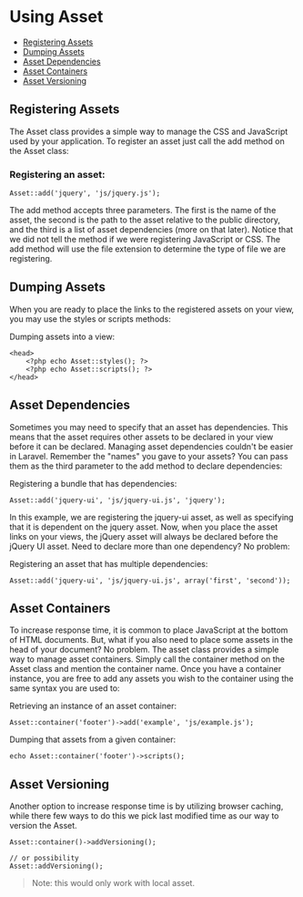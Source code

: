 Using Asset
==============

* [Registering Assets](#registering)
* [Dumping Assets](#dumping)
* [Asset Dependencies](#dependencies)
* [Asset Containers](#container)
* [Asset Versioning](#versioning)

## Registering Assets

The Asset class provides a simple way to manage the CSS and JavaScript used by your application. To register an asset just call the add method on the Asset class:

### Registering an asset:

	Asset::add('jquery', 'js/jquery.js');

The add method accepts three parameters. The first is the name of the asset, the second is the path to the asset relative to the public directory, and the third is a list of asset dependencies (more on that later). Notice that we did not tell the method if we were registering JavaScript or CSS. The add method will use the file extension to determine the type of file we are registering.

## Dumping Assets

When you are ready to place the links to the registered assets on your view, you may use the styles or scripts methods:

Dumping assets into a view:

	<head>
	    <?php echo Asset::styles(); ?>
	    <?php echo Asset::scripts(); ?>
	</head>

## Asset Dependencies

Sometimes you may need to specify that an asset has dependencies. This means that the asset requires other assets to be declared in your view before it can be declared. Managing asset dependencies couldn't be easier in Laravel. Remember the "names" you gave to your assets? You can pass them as the third parameter to the add method to declare dependencies:

Registering a bundle that has dependencies:

	Asset::add('jquery-ui', 'js/jquery-ui.js', 'jquery');

In this example, we are registering the jquery-ui asset, as well as specifying that it is dependent on the jquery asset. Now, when you place the asset links on your views, the jQuery asset will always be declared before the jQuery UI asset. Need to declare more than one dependency? No problem:

Registering an asset that has multiple dependencies:

	Asset::add('jquery-ui', 'js/jquery-ui.js', array('first', 'second'));

## Asset Containers

To increase response time, it is common to place JavaScript at the bottom of HTML documents. But, what if you also need to place some assets in the head of your document? No problem. The asset class provides a simple way to manage asset containers. Simply call the container method on the Asset class and mention the container name. Once you have a container instance, you are free to add any assets you wish to the container using the same syntax you are used to:

Retrieving an instance of an asset container:

	Asset::container('footer')->add('example', 'js/example.js');

Dumping that assets from a given container:

	echo Asset::container('footer')->scripts();

## Asset Versioning

Another option to increase response time is by utilizing browser caching, while there few ways to do this we pick last modified time as our way to version the Asset.

	Asset::container()->addVersioning();

	// or possibility
	Asset::addVersioning();

> Note: this would only work with local asset.

